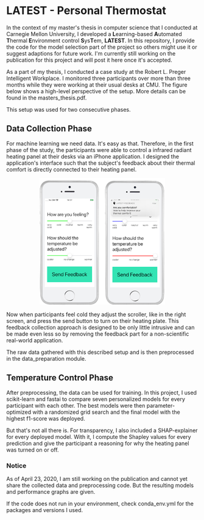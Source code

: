# LATEST - Personal Thermostat

In the context of my master's thesis in computer science that I conducted at Carnegie
Mellon University, I developed a **L**earning-based **A**utomated **T**hermal 
**E**nvironment control **S**ys**T**em, **LATEST**. In this repository, I provide the code 
for the model selection part of the project so others might use it or suggest adaptions 
for future work. I'm currently still working on the publication for this project and 
will post it here once it's accepted. 
 
As a part of my thesis, I conducted a case study at the Robert L. Preger Intelligent 
Workplace. I monitored three participants over more than three months while they 
were working at their usual desks at CMU. The figure below shows a high-level perspective
of the setup. More details can be found in the masters_thesis.pdf.



This setup was used for two consecutive phases.

## Data Collection Phase
For machine learning we need data. It's easy as that. Therefore, in the first phase of the 
study, the participants were able to control a infrared radiant heating panel at their 
desks via an iPhone application. I designed the application's interface such
that the subject's feedback about their thermal comfort is directly connected to their 
heating panel. 

<p align="center">
  <img src="https://raw.githubusercontent.com/pruoff/LATEST/master/figures/ui_data_collection_small.png" width="330" />
</p>

Now when participants feel cold they adjust the scroller, like in the right screen, and press
the send button to turn on their heating plate. This feedback collection approach is
designed to be only little intrusive and can be made even less so by removing the 
feedback part for a non-scientific real-world application.

The raw data gathered with this described setup and is then preprocessed 
in the data_preparation module. 

## Temperature Control Phase  

After preprocessing, the data can be used for training. In this project, I used 
scikit-learn and fastai to compare seven personalized models for every participant with 
each other. The best models were then parameter-optimized with a randomized grid search and 
the final model with the highest f1-score was deployed.

But that's not all there is. For transparency, I also included a SHAP-explainer for every 
deployed model. With it, I compute the Shapley values for every prediction and give
the participant a reasoning for why the heating panel was turned on or off. 


### Notice
As of April 23, 2020, I am still working on the publication and cannot yet share the collected
data and preprocessing code. But the resulting models and performance graphs are given.

If the code does not run in your environment, check conda_env.yml for the packages and 
versions I used.